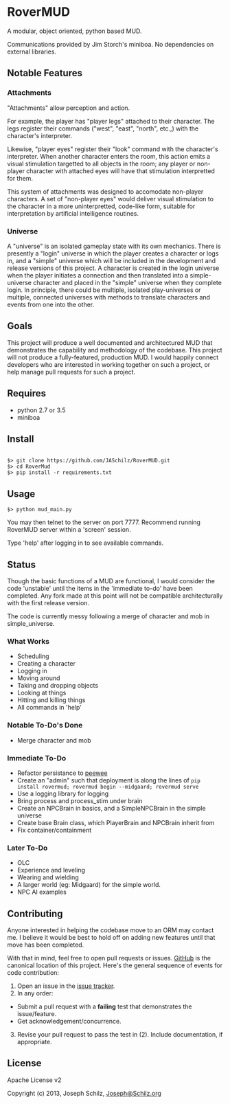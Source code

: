 RoverMUD
========

A modular, object oriented, python based MUD.

Communications provided by Jim Storch's miniboa. No dependencies on external libraries.

Notable Features
----------------

### Attachments
"Attachments" allow perception and action.

For example, the player has "player legs" attached to their character. The legs register their commands ("west", "east", "north", etc.,) with the character's interpreter.

Likewise, "player eyes" register their "look" command with the character's interpreter. When another character enters the room, this action emits a visual stimulation targetted to all objects in the room; any player or non-player character with attached eyes will have that stimulation interpretted for them.

This system of attachments was designed to accomodate non-player characters. A set of "non-player eyes" would deliver visual stimulation to the character in a more uninterpretted, code-like form, suitable for interpretation by artificial intelligence routines.

### Universe
A "universe" is an isolated gameplay state with its own mechanics. There is presently a "login" universe in which the player creates a character or logs in, and a "simple" universe which will be included in the development and release versions of this project. A character is created in the login universe when the player initiates a connection and then translated into a simple-universe character and placed in the "simple" universe when they complete login. In principle, there could be multiple, isolated play-universes or multiple, connected universes with methods to translate characters and events from one into the other.

Goals
-----

This project will produce a well documented and architectured MUD that demonstrates the capability and methodology of the codebase. This project will not produce a fully-featured, production MUD. I would happily connect developers who are interested in working together on such a project, or help manage pull requests for such a project.

Requires
--------

* python 2.7 or 3.5
* miniboa

Install
-------

```

$> git clone https://github.com/JASchilz/RoverMUD.git
$> cd RoverMud
$> pip install -r requirements.txt

```

Usage
-----

```
$> python mud_main.py
```
    
You may then telnet to the server on port 7777. Recommend running RoverMUD server within a 'screen' session.

Type 'help' after logging in to see available commands.


Status
------

Though the basic functions of a MUD are functional, I would consider the code 'unstable' until the items in the 'immediate to-do' have been completed. Any fork made at this point will not be compatible architecturally with the first release version.

The code is currently messy following a merge of character and mob in simple_universe.

### What Works

* Scheduling
* Creating a character
* Logging in
* Moving around
* Taking and dropping objects
* Looking at things
* Hitting and killing things
* All commands in 'help'

### Notable To-Do's Done

* Merge character and mob

### Immediate To-Do

* Refactor persistance to [peewee](https://github.com/coleifer/peewee)
* Create an "admin" such that deployment is along the lines of `pip install rovermud; rovermud begin --midgaard; rovermud serve`
* Use a logging library for logging
* Bring process and process_stim under brain
* Create an NPCBrain in basics, and a SimpleNPCBrain in the simple universe
* Create base Brain class, which PlayerBrain and NPCBrain inherit from
* Fix container/containment

### Later To-Do

* OLC
* Experience and leveling
* Wearing and wielding
* A larger world (eg: Midgaard) for the simple world.
* NPC AI examples


Contributing
------------

Anyone interested in helping the codebase move to an ORM may contact me. I believe it would be best to hold off on adding new features until that move has been completed.

With that in mind, feel free to open pull requests or issues. [GitHub](https://github.com/JASchilz/RoverMUD/) is the canonical location of this project. Here's the general sequence of events for code contribution:

1. Open an issue in the [issue tracker](https://github.com/JASchilz/RoverMUD/issues/).
2. In any order:
  * Submit a pull request with a **failing** test that demonstrates the issue/feature.
  * Get acknowledgement/concurrence.
3. Revise your pull request to pass the test in (2). Include documentation, if appropriate.


License
-------

Apache License v2

Copyright (c) 2013, Joseph Schilz, Joseph@Schilz.org


